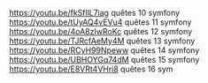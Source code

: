https://youtu.be/fkSfllL7iag quêtes 10 symfony
https://youtu.be/tUyAQ4vEVu4 quêtes 11 symfony
https://youtu.be/4oA8zIwRoKc quêtes 12 symfony
https://youtu.be/TJRcfAeMy4M quêtes 13 symfony
https://youtu.be/RCyH99Npeww quêtes 14 symfony
https://youtu.be/UBHOYGq74dM quêtes 15 symfony
https://youtu.be/E8VRt4VHri8 quêtes 16 sym
